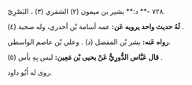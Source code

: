 ٧٢٨ -** د:** بشير بن ميمون (٢) الشقري (٣) ، البَصْرِيّ.

**لَهُ حديث واحد يرويه عَن:** عمه أسامة بْن أخدري، وله صحبة (٤) .

**رواه عَنه:** بشر بْن المفضل (د) . وعلي بْن عاصم الواسطي.

**قال عَبَّاس الدُّورِيُّ عَنْ يحيى بْن مَعِين:** ليس بِهِ بأس (٥) .

روى له أَبُو داود.